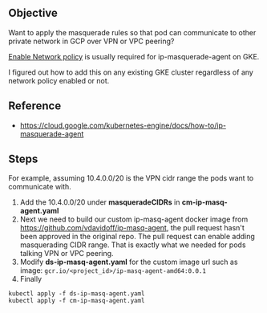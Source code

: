 ## Objective
Want to apply the masquerade rules so that pod can communicate to other private network in GCP over VPN or VPC peering? 

[Enable Network policy](https://cloud.google.com/kubernetes-engine/docs/how-to/network-policy#enabling_network_policy_enforcement) is usually required for ip-masquerade-agent on GKE. 

I figured out how to add this on any existing GKE cluster regardless of any network policy enabled or not. 

## Reference
* https://cloud.google.com/kubernetes-engine/docs/how-to/ip-masquerade-agent


## Steps
For example, assuming 10.4.0.0/20 is the VPN cidr range the pods want to communicate with.

1. Add the 10.4.0.0/20 under  **masqueradeCIDRs** in **cm-ip-masq-agent.yaml**
2. Next we need to build our custom ip-masq-agent docker image from https://github.com/vdavidoff/ip-masq-agent, the pull request hasn't been approved in the original repo. The pull request can enable adding masquerading CIDR range. That is exactly what we needed for pods talking VPN or VPC peering. 
3. Modify **ds-ip-masq-agent.yaml** for the custom image url such as image: `gcr.io/<project_id>/ip-masq-agent-amd64:0.0.1`
4. Finally
```
kubectl apply -f ds-ip-masq-agent.yaml
kubectl apply -f cm-ip-masq-agent.yaml
```